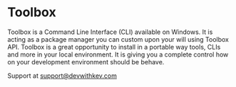 # Toolbox

Toolbox is a Command Line Interface (CLI) available on Windows. It is acting as a package manager you can custom upon your will using Toolbox API. Toolbox is a great opportunity to install in a portable way tools, CLIs and more in your local environment. It is giving you a complete control how on your development environment should be behave.

Support at support@devwithkev.com